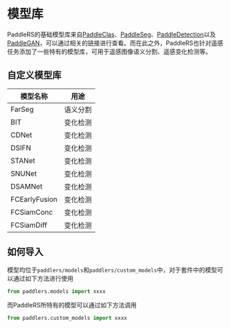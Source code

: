 # 模型库

PaddleRS的基础模型库来自[PaddleClas](https://github.com/PaddlePaddle/PaddleClas/blob/release/2.3/docs/zh_CN/algorithm_introduction/ImageNet_models.md)、[PaddleSeg](https://github.com/PaddlePaddle/PaddleSeg/blob/release/2.4/docs/model_zoo_overview_cn.md)、[PaddleDetection](https://github.com/PaddlePaddle/PaddleDetection/blob/release/2.3/README_cn.md#模型库)以及[PaddleGAN](https://github.com/PaddlePaddle/PaddleGAN/blob/develop/README_cn.md#模型库)，可以通过相关的链接进行查看。而在此之外，PaddleRS也针对遥感任务添加了一些特有的模型库，可用于遥感图像语义分割、遥感变化检测等。

## 自定义模型库

| 模型名称        | 用途     | 
| --------------- | -------- | 
| FarSeg          | 语义分割 |
| BIT             | 变化检测 |
| CDNet           | 变化检测 |
| DSIFN           | 变化检测 |
| STANet          | 变化检测 |
| SNUNet          | 变化检测 | 
| DSAMNet         | 变化检测 |
| FCEarlyFusion | 变化检测 | 
| FCSiamConc    | 变化检测 | 
| FCSiamDiff    | 变化检测 | 


## 如何导入

模型均位于`paddlers/models`和`paddlers/custom_models`中，对于套件中的模型可以通过如下方法进行使用

```python
from paddlers.models import xxxx
```

而PaddleRS所特有的模型可以通过如下方法调用

```python
from paddlers.custom_models import xxxx
```
